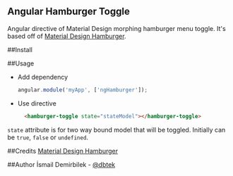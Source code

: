 Angular Hamburger Toggle
------------------------

Angular directive of Material Design morphing hamburger menu toggle. It's based off of [Material Design Hamburger](https://github.com/swirlycheetah/material-design-hamburger).

##Install

##Usage

* Add dependency  
  ```js
  angular.module('myApp', ['ngHamburger']);
  ```
* Use directive  
  ```html
    <hamburger-toggle state="stateModel"></hamburger-toggle>
  ```

`state` attribute is for two way bound model that will be toggled. Initially can be `true`, `false` or `undefined`.

##Credits
[Material Design Hamburger](https://github.com/swirlycheetah/material-design-hamburger)

##Author
İsmail Demirbilek - [@dbtek](https://twitter.com/dbtek)